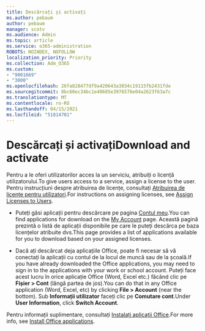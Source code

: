 ```yaml
---
title: Descărcați și activați
ms.author: pebaum
author: pebaum
manager: scotv
ms.audience: Admin
ms.topic: article
ms.service: o365-administration
ROBOTS: NOINDEX, NOFOLLOW
localization_priority: Priority
ms.collection: Adm_O365
ms.custom:
- "9001669"
- "3800"
ms.openlocfilehash: 26fa828477df9a420643a3034c19115fb2431fde
ms.sourcegitcommit: 8bc60ec34bc1e40685e3976576e04a2623f63a7c
ms.translationtype: MT
ms.contentlocale: ro-RO
ms.lasthandoff: 04/15/2021
ms.locfileid: "51814781"
---
```

# <a name="download-and-activate"></a><span data-ttu-id="96fc1-102">Descărcați și activați</span><span class="sxs-lookup"><span data-stu-id="96fc1-102">Download and activate</span></span>

<span data-ttu-id="96fc1-103">Pentru a le oferi utilizatorilor acces la un serviciu, atribuiți o licență utilizatorului.</span><span class="sxs-lookup"><span data-stu-id="96fc1-103">To give users access to a service, assign a license to the user.</span></span> <span data-ttu-id="96fc1-104">Pentru instrucțiuni despre atribuirea de licențe, consultați [Atribuirea de licențe pentru utilizatori](https://docs.microsoft.com/microsoft-365/admin/manage/assign-licenses-to-users).</span><span class="sxs-lookup"><span data-stu-id="96fc1-104">For instructions on assigning licenses, see [Assign Licenses to Users](https://docs.microsoft.com/microsoft-365/admin/manage/assign-licenses-to-users).</span></span>

- <span data-ttu-id="96fc1-105">Puteți găsi aplicații pentru descărcare pe pagina [Contul meu](https://portal.office.com/account/#installs).</span><span class="sxs-lookup"><span data-stu-id="96fc1-105">You can find applications for download on the [My Account](https://portal.office.com/account/#installs) page.</span></span> <span data-ttu-id="96fc1-106">Această pagină prezintă o listă de aplicații disponibile pe care le puteți descărca pe baza licențelor atribuite dvs.</span><span class="sxs-lookup"><span data-stu-id="96fc1-106">This page provides a list of applications available for you to download based on your assigned licenses.</span></span> 

- <span data-ttu-id="96fc1-107">Dacă ați descărcat deja aplicațiile Office, poate fi necesar să vă conectați la aplicații cu contul de la locul de muncă sau de la școală.</span><span class="sxs-lookup"><span data-stu-id="96fc1-107">If you have already downloaded the Office applications, you may need to sign in to the applications with your work or school account.</span></span> <span data-ttu-id="96fc1-108">Puteți face acest lucru în orice aplicație Office (Word, Excel etc.) făcând clic pe **Fișier > Cont** (lângă partea de jos).</span><span class="sxs-lookup"><span data-stu-id="96fc1-108">You can do that in any Office application (Word, Excel, etc) by clicking **File > Account** (near the bottom).</span></span> <span data-ttu-id="96fc1-109">Sub **Informații utilizator** faceți clic pe **Comutare cont**.</span><span class="sxs-lookup"><span data-stu-id="96fc1-109">Under **User Information**, click **Switch Account**.</span></span>

<span data-ttu-id="96fc1-110">Pentru informații suplimentare, consultați [Instalați aplicații Office](https://docs.microsoft.com/microsoft-365/admin/setup/install-applications).</span><span class="sxs-lookup"><span data-stu-id="96fc1-110">For more info, see [Install Office applications](https://docs.microsoft.com/microsoft-365/admin/setup/install-applications).</span></span>
